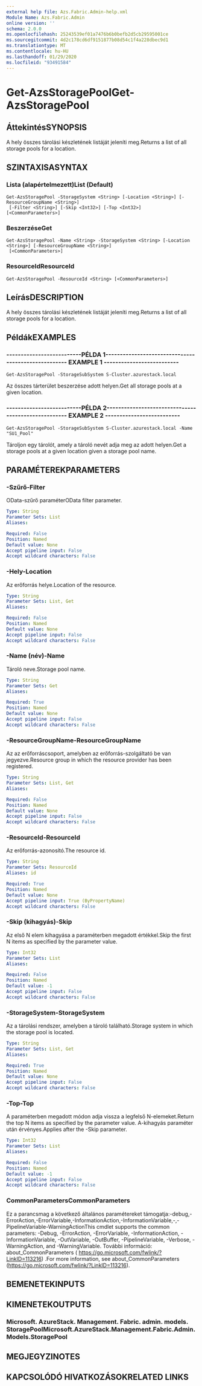 ```yaml
---
external help file: Azs.Fabric.Admin-help.xml
Module Name: Azs.Fabric.Admin
online version: ''
schema: 2.0.0
ms.openlocfilehash: 25243539ef01a7476b6b0befb2d5cb29595001ce
ms.sourcegitcommit: 4d2c178cd6df9151877b08d54c1f4a228dbec9d1
ms.translationtype: MT
ms.contentlocale: hu-HU
ms.lasthandoff: 01/29/2020
ms.locfileid: "93491584"
---
```

# <span data-ttu-id="ee45a-101">Get-AzsStoragePool</span><span class="sxs-lookup"><span data-stu-id="ee45a-101">Get-AzsStoragePool</span></span>

## <span data-ttu-id="ee45a-102">Áttekintés</span><span class="sxs-lookup"><span data-stu-id="ee45a-102">SYNOPSIS</span></span>
<span data-ttu-id="ee45a-103">A hely összes tárolási készletének listáját jeleníti meg.</span><span class="sxs-lookup"><span data-stu-id="ee45a-103">Returns a list of all storage pools for a location.</span></span>

## <span data-ttu-id="ee45a-104">SZINTAXISA</span><span class="sxs-lookup"><span data-stu-id="ee45a-104">SYNTAX</span></span>

### <span data-ttu-id="ee45a-105">Lista (alapértelmezett)</span><span class="sxs-lookup"><span data-stu-id="ee45a-105">List (Default)</span></span>
```
Get-AzsStoragePool -StorageSystem <String> [-Location <String>] [-ResourceGroupName <String>]
 [-Filter <String>] [-Skip <Int32>] [-Top <Int32>] [<CommonParameters>]
```

### <span data-ttu-id="ee45a-106">Beszerzése</span><span class="sxs-lookup"><span data-stu-id="ee45a-106">Get</span></span>
```
Get-AzsStoragePool -Name <String> -StorageSystem <String> [-Location <String>] [-ResourceGroupName <String>]
 [<CommonParameters>]
```

### <span data-ttu-id="ee45a-107">ResourceId</span><span class="sxs-lookup"><span data-stu-id="ee45a-107">ResourceId</span></span>
```
Get-AzsStoragePool -ResourceId <String> [<CommonParameters>]
```

## <span data-ttu-id="ee45a-108">Leírás</span><span class="sxs-lookup"><span data-stu-id="ee45a-108">DESCRIPTION</span></span>
<span data-ttu-id="ee45a-109">A hely összes tárolási készletének listáját jeleníti meg.</span><span class="sxs-lookup"><span data-stu-id="ee45a-109">Returns a list of all storage pools for a location.</span></span>

## <span data-ttu-id="ee45a-110">Példák</span><span class="sxs-lookup"><span data-stu-id="ee45a-110">EXAMPLES</span></span>

### <span data-ttu-id="ee45a-111">--------------------------PÉLDA 1--------------------------</span><span class="sxs-lookup"><span data-stu-id="ee45a-111">-------------------------- EXAMPLE 1 --------------------------</span></span>
```
Get-AzsStoragePool -StorageSubSystem S-Cluster.azurestack.local
```

<span data-ttu-id="ee45a-112">Az összes tárterület beszerzése adott helyen.</span><span class="sxs-lookup"><span data-stu-id="ee45a-112">Get all storage pools at a given location.</span></span>

### <span data-ttu-id="ee45a-113">--------------------------PÉLDA 2--------------------------</span><span class="sxs-lookup"><span data-stu-id="ee45a-113">-------------------------- EXAMPLE 2 --------------------------</span></span>
```
Get-AzsStoragePool -StorageSubSystem S-Cluster.azurestack.local -Name "SU1_Pool"
```

<span data-ttu-id="ee45a-114">Tároljon egy tárolót, amely a tároló nevét adja meg az adott helyen.</span><span class="sxs-lookup"><span data-stu-id="ee45a-114">Get a storage pools at a given location given a storage pool name.</span></span>

## <span data-ttu-id="ee45a-115">PARAMÉTEREK</span><span class="sxs-lookup"><span data-stu-id="ee45a-115">PARAMETERS</span></span>

### <span data-ttu-id="ee45a-116">-Szűrő</span><span class="sxs-lookup"><span data-stu-id="ee45a-116">-Filter</span></span>
<span data-ttu-id="ee45a-117">OData-szűrő paraméter</span><span class="sxs-lookup"><span data-stu-id="ee45a-117">OData filter parameter.</span></span>

```yaml
Type: String
Parameter Sets: List
Aliases: 

Required: False
Position: Named
Default value: None
Accept pipeline input: False
Accept wildcard characters: False
```

### <span data-ttu-id="ee45a-118">-Hely</span><span class="sxs-lookup"><span data-stu-id="ee45a-118">-Location</span></span>
<span data-ttu-id="ee45a-119">Az erőforrás helye.</span><span class="sxs-lookup"><span data-stu-id="ee45a-119">Location of the resource.</span></span>

```yaml
Type: String
Parameter Sets: List, Get
Aliases: 

Required: False
Position: Named
Default value: None
Accept pipeline input: False
Accept wildcard characters: False
```

### <span data-ttu-id="ee45a-120">-Name (név)</span><span class="sxs-lookup"><span data-stu-id="ee45a-120">-Name</span></span>
<span data-ttu-id="ee45a-121">Tároló neve.</span><span class="sxs-lookup"><span data-stu-id="ee45a-121">Storage pool name.</span></span>

```yaml
Type: String
Parameter Sets: Get
Aliases: 

Required: True
Position: Named
Default value: None
Accept pipeline input: False
Accept wildcard characters: False
```

### <span data-ttu-id="ee45a-122">-ResourceGroupName</span><span class="sxs-lookup"><span data-stu-id="ee45a-122">-ResourceGroupName</span></span>
<span data-ttu-id="ee45a-123">Az az erőforráscsoport, amelyben az erőforrás-szolgáltató be van jegyezve.</span><span class="sxs-lookup"><span data-stu-id="ee45a-123">Resource group in which the resource provider has been registered.</span></span>

```yaml
Type: String
Parameter Sets: List, Get
Aliases: 

Required: False
Position: Named
Default value: None
Accept pipeline input: False
Accept wildcard characters: False
```

### <span data-ttu-id="ee45a-124">-ResourceId</span><span class="sxs-lookup"><span data-stu-id="ee45a-124">-ResourceId</span></span>
<span data-ttu-id="ee45a-125">Az erőforrás-azonosító.</span><span class="sxs-lookup"><span data-stu-id="ee45a-125">The resource id.</span></span>

```yaml
Type: String
Parameter Sets: ResourceId
Aliases: id

Required: True
Position: Named
Default value: None
Accept pipeline input: True (ByPropertyName)
Accept wildcard characters: False
```

### <span data-ttu-id="ee45a-126">-Skip (kihagyás)</span><span class="sxs-lookup"><span data-stu-id="ee45a-126">-Skip</span></span>
<span data-ttu-id="ee45a-127">Az első N elem kihagyása a paraméterben megadott értékkel.</span><span class="sxs-lookup"><span data-stu-id="ee45a-127">Skip the first N items as specified by the parameter value.</span></span>

```yaml
Type: Int32
Parameter Sets: List
Aliases: 

Required: False
Position: Named
Default value: -1
Accept pipeline input: False
Accept wildcard characters: False
```

### <span data-ttu-id="ee45a-128">-StorageSystem</span><span class="sxs-lookup"><span data-stu-id="ee45a-128">-StorageSystem</span></span>
<span data-ttu-id="ee45a-129">Az a tárolási rendszer, amelyben a tároló található.</span><span class="sxs-lookup"><span data-stu-id="ee45a-129">Storage system in which the storage pool is located.</span></span>

```yaml
Type: String
Parameter Sets: List, Get
Aliases: 

Required: True
Position: Named
Default value: None
Accept pipeline input: False
Accept wildcard characters: False
```

### <span data-ttu-id="ee45a-130">-Top</span><span class="sxs-lookup"><span data-stu-id="ee45a-130">-Top</span></span>
<span data-ttu-id="ee45a-131">A paraméterben megadott módon adja vissza a legfelső N-elemeket.</span><span class="sxs-lookup"><span data-stu-id="ee45a-131">Return the top N items as specified by the parameter value.</span></span>
<span data-ttu-id="ee45a-132">A-kihagyás paraméter után érvényes.</span><span class="sxs-lookup"><span data-stu-id="ee45a-132">Applies after the -Skip parameter.</span></span>

```yaml
Type: Int32
Parameter Sets: List
Aliases: 

Required: False
Position: Named
Default value: -1
Accept pipeline input: False
Accept wildcard characters: False
```

### <span data-ttu-id="ee45a-133">CommonParameters</span><span class="sxs-lookup"><span data-stu-id="ee45a-133">CommonParameters</span></span>
<span data-ttu-id="ee45a-134">Ez a parancsmag a következő általános paramétereket támogatja:-debug,-ErrorAction,-ErrorVariable,-InformationAction,-InformationVariable,-,-PipelineVariable-WarningAction</span><span class="sxs-lookup"><span data-stu-id="ee45a-134">This cmdlet supports the common parameters: -Debug, -ErrorAction, -ErrorVariable, -InformationAction, -InformationVariable, -OutVariable, -OutBuffer, -PipelineVariable, -Verbose, -WarningAction, and -WarningVariable.</span></span> <span data-ttu-id="ee45a-135">További információ: about_CommonParameters ( https://go.microsoft.com/fwlink/?LinkID=113216) .</span><span class="sxs-lookup"><span data-stu-id="ee45a-135">For more information, see about_CommonParameters (https://go.microsoft.com/fwlink/?LinkID=113216).</span></span>

## <span data-ttu-id="ee45a-136">BEMENETEK</span><span class="sxs-lookup"><span data-stu-id="ee45a-136">INPUTS</span></span>

## <span data-ttu-id="ee45a-137">KIMENETEK</span><span class="sxs-lookup"><span data-stu-id="ee45a-137">OUTPUTS</span></span>

### <span data-ttu-id="ee45a-138">Microsoft. AzureStack. Management. Fabric. admin. models. StoragePool</span><span class="sxs-lookup"><span data-stu-id="ee45a-138">Microsoft.AzureStack.Management.Fabric.Admin.Models.StoragePool</span></span>

## <span data-ttu-id="ee45a-139">MEGJEGYZI</span><span class="sxs-lookup"><span data-stu-id="ee45a-139">NOTES</span></span>

## <span data-ttu-id="ee45a-140">KAPCSOLÓDÓ HIVATKOZÁSOK</span><span class="sxs-lookup"><span data-stu-id="ee45a-140">RELATED LINKS</span></span>

